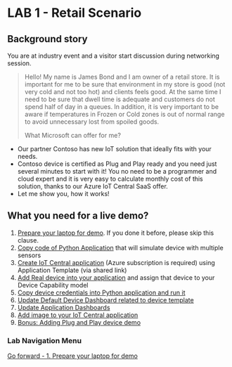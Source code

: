 # LAB 1 - Retail Scenario

## Background story
You are at industry event and a visitor start discussion during networking session.
> Hello! 
My name is James Bond and I am owner of a retail store. It is important for me to be sure that environment in my store is good (not very cold and not too hot) and clients feels good. At the same time I need to be sure that dwell time is adequate and customers do not spend half of day in a queues. In addition, it is very important to be aware if temperatures in Frozen or Cold zones is out of normal range to avoid unnecessary lost from spoiled goods.
>
> What Microsoft can offer for me?

-	Our partner Contoso has new IoT solution that ideally fits with your needs.
-	Contoso device is certified as Plug and Play ready and you need just several minutes to start with it! You no need to be a programmer and cloud expert and it is very easy to calculate monthly cost of this solution, thanks to our Azure IoT Central SaaS offer.
-	Let me show you, how it works!

## What you need for a live demo?
1. [Prepare your laptop for demo](iotcentral-lab1-1.md). If you done it before, please skip this clause.
2. [Copy code of Python Application](iotcentral-lab1-2.md) that will simulate device with multiple sensors
3. [Create IoT Central application](iotcentral-lab1-3.md) (Azure subscription is required) using Application Template (via shared link)
4. [Add Real device into your application](iotcentral-lab1-4.md) and assign that device to your Device Capability model
5. [Copy device credentials into Python application and run it](iotcentral-lab1-5.md)
6. [Update Default Device Dashboard related to device template](iotcentral-lab1-6.md)
7. [Update Application Dashboards](iotcentral-lab1-7.md)
8. [Add image to your IoT Central application](iotcentral-lab1-8.md)
9. [Bonus: Adding Plug and Play device demo](iotcentral-lab1-9.md)


### Lab Navigation Menu
[Go forward - 1. Prepare your laptop for demo](/iotcentral-lab1-1.md)
